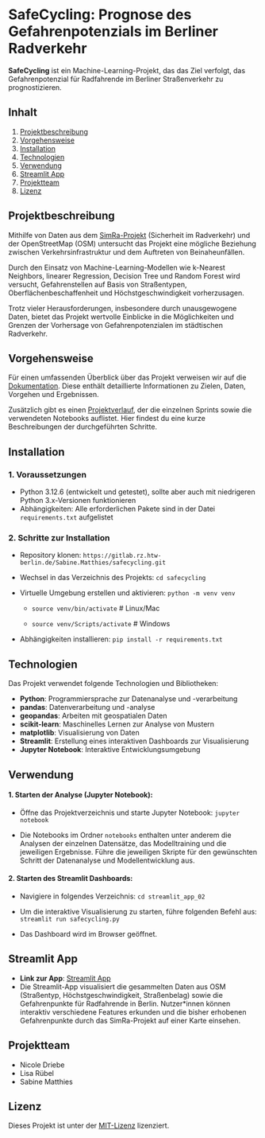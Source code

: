 # SafeCycling: Prognose des Gefahrenpotenzials im Berliner Radverkehr

**SafeCycling** ist ein Machine-Learning-Projekt, das das Ziel verfolgt, das Gefahrenpotenzial für Radfahrende im Berliner Straßenverkehr zu prognostizieren. 

## Inhalt

1. [Projektbeschreibung](#projektbeschreibung)
2. [Vorgehensweise](#vorgehensweise)
3. [Installation](#installation)
4. [Technologien](#technologien)
5. [Verwendung](#verwendung)
6. [Streamlit App](#streamlit-app)
7. [Projektteam](Projektteam)
8. [Lizenz](#lizenz)

## Projektbeschreibung

Mithilfe von Daten aus dem [SimRa-Projekt](https://simra-project.github.io/) (Sicherheit im Radverkehr) und der OpenStreetMap (OSM) untersucht das Projekt eine mögliche Beziehung zwischen Verkehrsinfrastruktur und dem Auftreten von Beinaheunfällen.

Durch den Einsatz von Machine-Learning-Modellen wie k-Nearest Neighbors, linearer Regression, Decision Tree und Random Forest wird versucht, Gefahrenstellen auf Basis von Straßentypen, Oberflächenbeschaffenheit und Höchstgeschwindigkeit vorherzusagen.

Trotz vieler Herausforderungen, insbesondere durch unausgewogene Daten, bietet das Projekt wertvolle Einblicke in die Möglichkeiten und Grenzen der Vorhersage von Gefahrenpotenzialen im städtischen Radverkehr.

## Vorgehensweise

Für einen umfassenden Überblick über das Projekt verweisen wir auf die [Dokumentation](Dokumentation_03.pdf). Diese enthält detaillierte Informationen zu Zielen, Daten, Vorgehen und Ergebnissen.

Zusätzlich gibt es einen [Projektverlauf](projekt-verlauf.md), der die einzelnen Sprints sowie die verwendeten Notebooks auflistet. Hier findest du eine kurze Beschreibungen der durchgeführten Schritte.

## Installation

### 1. Voraussetzungen

- Python 3.12.6 (entwickelt und getestet), sollte aber auch mit niedrigeren Python 3.x-Versionen funktionieren
- Abhängigkeiten: Alle erforderlichen Pakete sind in der Datei `requirements.txt` aufgelistet

### 2. Schritte zur Installation

- Repository klonen: `https://gitlab.rz.htw-berlin.de/Sabine.Matthies/safecycling.git`

- Wechsel in das Verzeichnis des Projekts: `cd safecycling`

- Virtuelle Umgebung erstellen und aktivieren: `python -m venv venv`

  - `source venv/bin/activate` # Linux/Mac 

  - `source venv/Scripts/activate` # Windows

- Abhängigkeiten installieren: `pip install -r requirements.txt`


## Technologien

Das Projekt verwendet folgende Technologien und Bibliotheken:

- **Python**: Programmiersprache zur Datenanalyse und -verarbeitung
- **pandas**: Datenverarbeitung und -analyse
- **geopandas**: Arbeiten mit geospatialen Daten
- **scikit-learn**: Maschinelles Lernen zur Analyse von Mustern
- **matplotlib**: Visualisierung von Daten
- **Streamlit**: Erstellung eines interaktiven Dashboards zur Visualisierung
- **Jupyter Notebook**: Interaktive Entwicklungsumgebung

## Verwendung

#### 1. Starten der Analyse (Jupyter Notebook):
- Öffne das Projektverzeichnis und starte Jupyter Notebook: `jupyter notebook`

- Die Notebooks im Ordner `notebooks` enthalten unter anderem die Analysen der einzelnen Datensätze, das Modelltraining und die jeweiligen Ergebnisse. Führe die jeweiligen Skripte für den gewünschten Schritt der Datenanalyse und Modellentwicklung aus.

#### 2. Starten des Streamlit Dashboards:
- Navigiere in folgendes Verzeichnis: `cd streamlit_app_02`

- Um die interaktive Visualisierung zu starten, führe folgenden Befehl aus: `streamlit run safecycling.py`

- Das Dashboard wird im Browser geöffnet.

## Streamlit App 

- **Link zur App**: [Streamlit App](streamlit_app_02/safecycling.py)
- Die Streamlit-App visualisiert die gesammelten Daten aus OSM (Straßentyp, Höchstgeschwindigkeit, Straßenbelag) sowie die Gefahrenpunkte für Radfahrende in Berlin. Nutzer*innen können interaktiv verschiedene Features erkunden und die bisher erhobenen Gefahrenpunkte durch das SimRa-Projekt auf einer Karte einsehen.

## Projektteam

- Nicole Driebe
- Lisa Rübel
- Sabine Matthies

## Lizenz

Dieses Projekt ist unter der [MIT-Lizenz](https://opensource.org/licenses/MIT) lizenziert.
